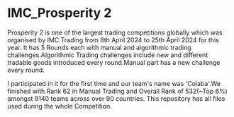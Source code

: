 # IMC_Prosperity 2 
Prosperity 2 is one of the largest trading competitions globally which was organised by IMC Trading from 8th April 2024 to 25th April 2024 for this year.
It has 5 Rounds each with manual and algorithmic trading challenges.Algorithmic Trading challenges include new and different tradable goods introduced every round.Manual part has a new challenge every round.

I participated in it for the first time and our team's name was 'Colaba'.We finished with Rank 62 in Manual Trading and Overall Rank of 532(~Top 6%) amongst 9140 teams across over 90 countries.
This repository has all files used during the whole Competition.

